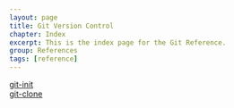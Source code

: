 ```yaml
---
layout: page
title: Git Version Control
chapter: Index
excerpt: This is the index page for the Git Reference.
group: References
tags: [reference]
---
```



[git-init](./git-init.html) <br/>
[git-clone](./git-clone.html)